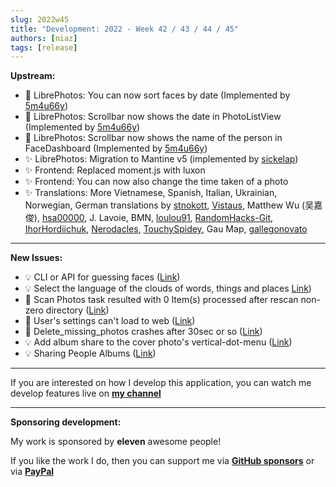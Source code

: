 ```yaml
---
slug: 2022w45
title: "Development: 2022 - Week 42 / 43 / 44 / 45"
authors: [niaz]
tags: [release]
---
```


**Upstream:**

- 🚀 LibrePhotos: You can now sort faces by date (Implemented by [5m4u66y](https://github.com/5m4u66y))
- 🚀 LibrePhotos: Scrollbar now shows the date in PhotoListView (Implemented by [5m4u66y](https://github.com/5m4u66y))
- 🚀 LibrePhotos: Scrollbar now shows the name of the person in FaceDashboard (Implemented by [5m4u66y](https://github.com/5m4u66y))
- ✨ LibrePhotos: Migration to Mantine v5 (implemented by [sickelap](https://github.com/sickelap))
- ✨ Frontend: Replaced moment.js with luxon
- ✨ Frontend: You can now also change the time taken of a photo
- ✨ Translations: More Vietnamese, Spanish, Italian, Ukrainian, Norwegian, German translations by [stnokott](https://github.com/stnokott), [Vistaus](https://github.com/Vistaus), Matthew Wu (吴嘉俊), [hsa00000](https://github.com/hsa00000), J. Lavoie, BMN, [loulou91](https://github.com/loulou91), [RandomHacks-Git](https://github.com/RandomHacks-Git), [IhorHordiichuk](https://github.com/IhorHordiichuk), [Nerodacles](https://github.com/Nerodacles), [TouchySpidey](https://github.com/TouchySpidey), Gau Map, [gallegonovato](https://github.com/gallegonovato)

---

**New Issues:**

- 💡 CLI or API for guessing faces ([Link](https://github.com/LibrePhotos/librephotos/issues/678))
- 💡 Select the language of the clouds of words, things and places [Link](https://github.com/LibrePhotos/librephotos/issues/677))
- 🐛 Scan Photos task resulted with 0 Item(s) processed after rescan non-zero directory ([Link](https://github.com/LibrePhotos/librephotos/issues/674))
- 🐛 User's settings can't load to web ([Link](https://github.com/LibrePhotos/librephotos/issues/673))
- 🐛 Delete_missing_photos crashes after 30sec or so ([Link](https://github.com/LibrePhotos/librephotos/issues/672))
- 💡 Add album share to the cover photo's vertical-dot-menu ([Link](https://github.com/LibrePhotos/librephotos/issues/669))
- 💡 Sharing People Albums ([Link](https://github.com/LibrePhotos/librephotos/issues/668))

---

If you are interested on how I develop this application, you can watch me develop features live on **[my channel](https://www.youtube.com/channel/UCZJ2pk2BPKxwbuCV9LWDR0w)**

---

**Sponsoring development:**

My work is sponsored by **eleven** awesome people!

If you like the work I do, then you can support me via **[GitHub sponsors](https://github.com/sponsors/derneuere)** or via **[PayPal](https://www.paypal.com/donate/?hosted_button_id=5JWVM2UR4LM96)**
